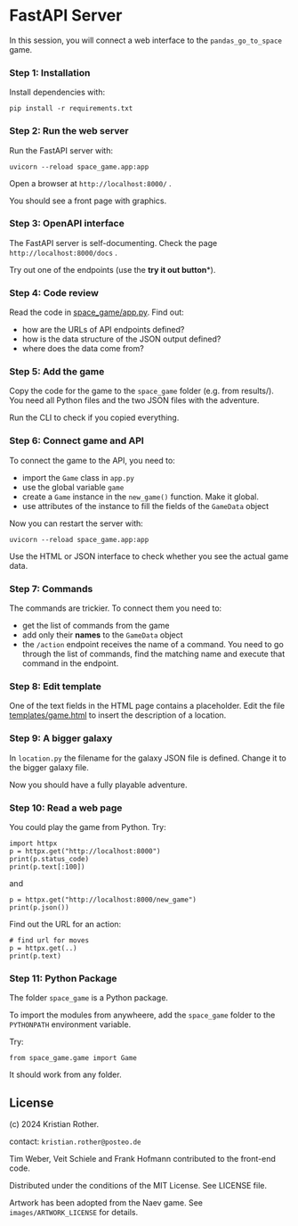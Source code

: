# FastAPI Server

In this session, you will connect a web interface to the `pandas_go_to_space` game.

### Step 1: Installation

Install dependencies with:

    pip install -r requirements.txt

### Step 2: Run the web server

Run the FastAPI server with:

    uvicorn --reload space_game.app:app

Open a browser at `http://localhost:8000/` .

You should see a front page with graphics.

### Step 3: OpenAPI interface

The FastAPI server is self-documenting.
Check the page `http://localhost:8000/docs` .

Try out one of the endpoints (use the **try it out button***).

### Step 4: Code review

Read the code in [space_game/app.py](space_game/app.py). Find out:

- how are the URLs of API endpoints defined?
- how is the data structure of the JSON output defined?
- where does the data come from?

### Step 5: Add the game

Copy the code for the game to the `space_game` folder (e.g. from results/).
You need all Python files and the two JSON files with the adventure.

Run the CLI to check if you copied everything.

### Step 6: Connect game and API

To connect the game to the API, you need to:

- import the `Game` class in `app.py`
- use the global variable `game`
- create a `Game` instance in the `new_game()` function. Make it global.
- use attributes of the instance to fill the fields of the `GameData` object

Now you can restart the server with:

    uvicorn --reload space_game.app:app

Use the HTML or JSON interface to check whether you see the actual game data.

### Step 7: Commands

The commands are trickier. To connect them you need to:

- get the list of commands from the game
- add only their **names** to the `GameData` object
- the `/action` endpoint receives the name of a command. You need to go through the list of commands, find the matching name and execute that command in the endpoint.

### Step 8: Edit template

One of the text fields in the HTML page contains a placeholder.
Edit the file [templates/game.html](templates/game.html) to insert the description of a location.

### Step 9: A bigger galaxy

In `location.py` the filename for the galaxy JSON file is defined. Change it to the bigger galaxy file.

Now you should have a fully playable adventure.

### Step 10: Read a web page

You could play the game from Python. Try:

    import httpx
    p = httpx.get("http://localhost:8000")
    print(p.status_code)
    print(p.text[:100])

and

    p = httpx.get("http://localhost:8000/new_game")
    print(p.json())

Find out the URL for an action:

    # find url for moves
    p = httpx.get(..)
    print(p.text)

### Step 11: Python Package

The folder `space_game` is a Python package.

To import the modules from anywheere, add the `space_game` folder to the `PYTHONPATH` environment variable.

Try:

    from space_game.game import Game

It should work from any folder.

## License

(c) 2024 Kristian Rother.

contact: `kristian.rother@posteo.de`

Tim Weber, Veit Schiele and Frank Hofmann contributed to the front-end code.

Distributed under the conditions of the MIT License. See LICENSE file.

Artwork has been adopted from the Naev game. See `images/ARTWORK_LICENSE` for details.
